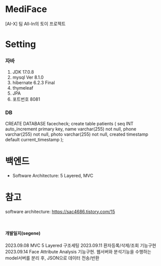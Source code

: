 # MediFace
[AI-X] 팀 All-In의 토이 프로젝트

# Setting
### 자바
1. JDK 17.0.8
2. mysql  Ver 8.1.0 
3. hibernate 6.2.3 Final
4. thymeleaf
5. JPA
6. 포트번호 8081

### DB
CREATE DATABASE facecheck;
create table patients (
  seq INT auto_increment primary key,
  name varchar(255) not null,
  phone varchar(255) not null,
  photo varchar(255) not null,
  created timestamp default current_timestamp
);


# 백엔드
- Software Architecture: 5 Layered, MVC

# 참고
software architecture: https://sac4686.tistory.com/15

&nbsp;&nbsp;&nbsp;&nbsp;&nbsp;&nbsp;&nbsp;&nbsp;
#### 개발일지(segene)
2023.09.08 MVC 5 Layered 구조세팅
2023.09.11 환자등록/삭제/조회 기능구현
2023.09.14 Face Attribute Analysis 기능구현. 웹서버와 분석기능을 수행하는 model서버를 분리 후, JSON으로 데이터 전송/반환
